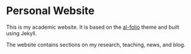 # Personal Website

This is my academic website. It is based on the [al-folio](https://github.com/alshedivat/al-folio) theme and built using Jekyll.

The website contains sections on my research, teaching, news, and blog.
